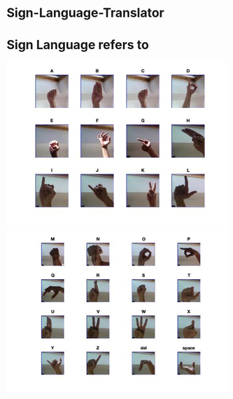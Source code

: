 # Sign-Language-Translator


# Sign Language refers to 


![Image 1](https://github.com/varunkodathala/Sign-Language-Translator/blob/master/demo/1.jpg?raw=true)
![Image 2](https://github.com/varunkodathala/Sign-Language-Translator/blob/master/demo/2.jpg?raw=true)


